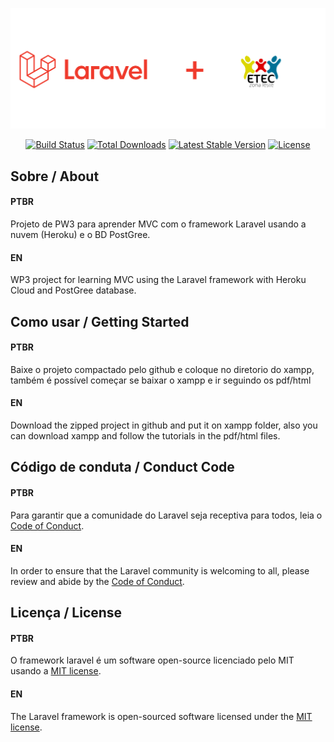 <p align="center"><img src="logo.png" width="550"></p>

<p align="center">
<a href="https://travis-ci.org/laravel/framework"><img src="https://travis-ci.org/laravel/framework.svg" alt="Build Status"></a>
<a href="https://packagist.org/packages/laravel/framework"><img src="https://poser.pugx.org/laravel/framework/d/total.svg" alt="Total Downloads"></a>
<a href="https://packagist.org/packages/laravel/framework"><img src="https://poser.pugx.org/laravel/framework/v/stable.svg" alt="Latest Stable Version"></a>
<a href="https://packagist.org/packages/laravel/framework"><img src="https://poser.pugx.org/laravel/framework/license.svg" alt="License"></a>
</p>

## Sobre / About
#### PTBR
Projeto de PW3 para aprender MVC com o framework Laravel usando a nuvem (Heroku) e o BD PostGree.
#### EN
WP3 project for learning MVC using the Laravel framework with Heroku Cloud and PostGree database.

## Como usar / Getting Started
#### PTBR
Baixe o projeto compactado pelo github e coloque no diretorio do xampp, também é possível começar se baixar o xampp e ir seguindo os pdf/html
#### EN
Download the zipped project in github and put it on xampp folder, also you can download xampp and follow the tutorials in the pdf/html files.

## Código de conduta / Conduct Code
#### PTBR
Para garantir que a comunidade do Laravel seja receptiva para todos, leia o [Code of Conduct](https://laravel.com/docs/contributions#code-of-conduct).
#### EN
In order to ensure that the Laravel community is welcoming to all, please review and abide by the [Code of Conduct](https://laravel.com/docs/contributions#code-of-conduct).

## Licença / License
#### PTBR
O framework laravel é um software open-source licenciado pelo MIT usando a [MIT license](https://opensource.org/licenses/MIT).
#### EN
The Laravel framework is open-sourced software licensed under the [MIT license](https://opensource.org/licenses/MIT).
